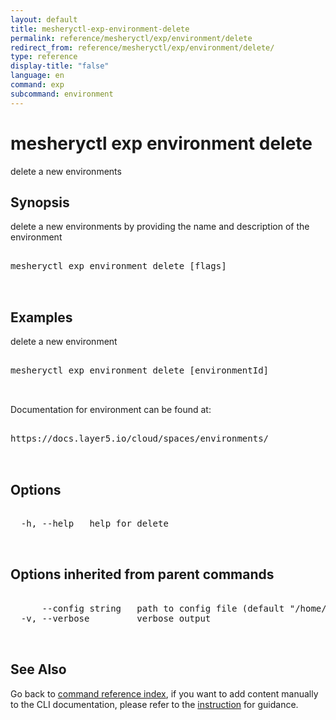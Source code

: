 ```yaml
---
layout: default
title: mesheryctl-exp-environment-delete
permalink: reference/mesheryctl/exp/environment/delete
redirect_from: reference/mesheryctl/exp/environment/delete/
type: reference
display-title: "false"
language: en
command: exp
subcommand: environment
---
```


# mesheryctl exp environment delete

delete a new environments

## Synopsis

delete a new environments by providing the name and description of the environment
<pre class='codeblock-pre'>
<div class='codeblock'>
mesheryctl exp environment delete [flags]

</div>
</pre> 

## Examples

delete a new environment
<pre class='codeblock-pre'>
<div class='codeblock'>
mesheryctl exp environment delete [environmentId]

</div>
</pre> 

Documentation for environment can be found at:
<pre class='codeblock-pre'>
<div class='codeblock'>
https://docs.layer5.io/cloud/spaces/environments/

</div>
</pre> 

## Options

<pre class='codeblock-pre'>
<div class='codeblock'>
  -h, --help   help for delete

</div>
</pre>

## Options inherited from parent commands

<pre class='codeblock-pre'>
<div class='codeblock'>
      --config string   path to config file (default "/home/runner/.meshery/config.yaml")
  -v, --verbose         verbose output

</div>
</pre>

## See Also

Go back to [command reference index](/reference/mesheryctl/), if you want to add content manually to the CLI documentation, please refer to the [instruction](/project/contributing/contributing-cli#preserving-manually-added-documentation) for guidance.

